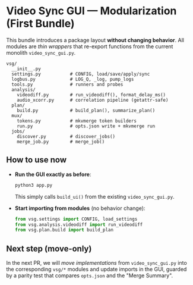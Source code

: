 # Video Sync GUI — Modularization (First Bundle)

This bundle introduces a package layout **without changing behavior**.
All modules are *thin wrappers* that re-export functions from the current monolith `video_sync_gui.py`.

```
vsg/
  __init__.py
  settings.py           # CONFIG, load/save/apply/sync
  logbus.py             # LOG_Q, _log, pump_logs
  tools.py              # runners and probes
  analysis/
    videodiff.py        # run_videodiff(), format_delay_ms()
    audio_xcorr.py      # correlation pipeline (getattr-safe)
  plan/
    build.py            # build_plan(), summarize_plan()
  mux/
    tokens.py           # mkvmerge token builders
    run.py              # opts.json write + mkvmerge run
  jobs/
    discover.py         # discover_jobs()
    merge_job.py        # merge_job()
```

## How to use now

- **Run the GUI exactly as before**:
  ```bash
  python3 app.py
  ```
  This simply calls `build_ui()` from the existing `video_sync_gui.py`.

- **Start importing from modules** (no behavior change):
  ```python
  from vsg.settings import CONFIG, load_settings
  from vsg.analysis.videodiff import run_videodiff
  from vsg.plan.build import build_plan
  ```

## Next step (move-only)
In the next PR, we will *move implementations* from `video_sync_gui.py`
into the corresponding `vsg/*` modules and update imports in the GUI,
guarded by a parity test that compares `opts.json` and the "Merge Summary".
